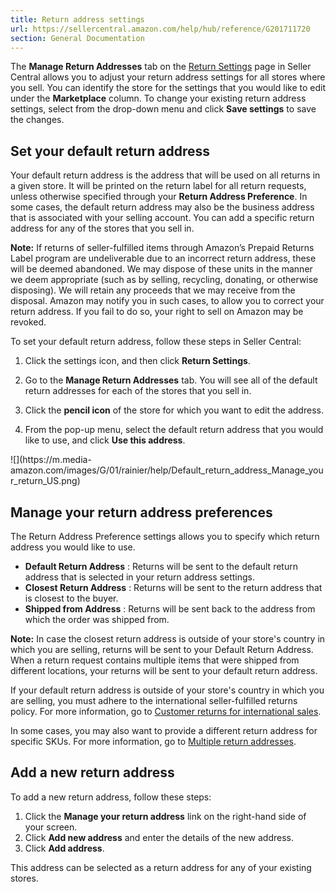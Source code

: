 ```yaml
---
title: Return address settings
url: https://sellercentral.amazon.com/help/hub/reference/G201711720
section: General Documentation
---
```


The **Manage Return Addresses** tab on the [Return
Settings](/gp/returns/settings/) page in Seller Central allows you to adjust
your return address settings for all stores where you sell. You can identify
the store for the settings that you would like to edit under the
**Marketplace** column. To change your existing return address settings,
select from the drop-down menu and click **Save settings** to save the
changes.

## Set your default return address

Your default return address is the address that will be used on all returns in
a given store. It will be printed on the return label for all return requests,
unless otherwise specified through your **Return Address Preference**. In some
cases, the default return address may also be the business address that is
associated with your selling account. You can add a specific return address
for any of the stores that you sell in.

**Note:** If returns of seller-fulfilled items through Amazon’s Prepaid
Returns Label program are undeliverable due to an incorrect return address,
these will be deemed abandoned. We may dispose of these units in the manner we
deem appropriate (such as by selling, recycling, donating, or otherwise
disposing). We will retain any proceeds that we may receive from the disposal.
Amazon may notify you in such cases, to allow you to correct your return
address. If you fail to do so, your right to sell on Amazon may be revoked.

To set your default return address, follow these steps in Seller Central:

  1. Click the settings icon, and then click **Return Settings**.

  2. Go to the **Manage Return Addresses** tab. You will see all of the default return addresses for each of the stores that you sell in.

  3. Click the **pencil icon** of the store for which you want to edit the address.

  4. From the pop-up menu, select the default return address that you would like to use, and click **Use this address**.

![](https://m.media-
amazon.com/images/G/01/rainier/help/Default_return_address_Manage_your_return_US.png)

## Manage your return address preferences

The Return Address Preference settings allows you to specify which return
address you would like to use.

  * **Default Return Address** : Returns will be sent to the default return address that is selected in your return address settings.
  * **Closest Return Address** : Returns will be sent to the return address that is closest to the buyer.
  * **Shipped from Address** : Returns will be sent back to the address from which the order was shipped from.

**Note:** In case the closest return address is outside of your store's
country in which you are selling, returns will be sent to your Default Return
Address. When a return request contains multiple items that were shipped from
different locations, your returns will be sent to your default return address.

If your default return address is outside of your store's country in which you
are selling, you must adhere to the international seller-fulfilled returns
policy. For more information, go to [Customer returns for international
sales](/gp/help/G201468550).

In some cases, you may also want to provide a different return address for
specific SKUs. For more information, go to [Multiple return
addresses](/gp/help/G202183780).

## Add a new return address

To add a new return address, follow these steps:  

  1. Click the **Manage your return address** link on the right-hand side of your screen.
  2. Click **Add new address** and enter the details of the new address.
  3. Click **Add address**.

This address can be selected as a return address for any of your existing
stores.

